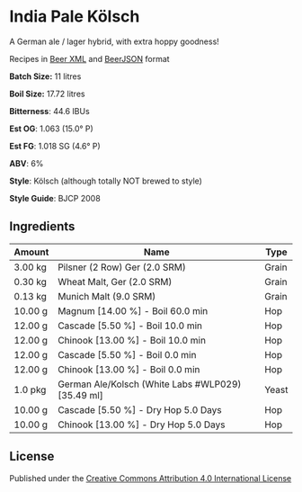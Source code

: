# India Pale Kölsch

A German ale / lager hybrid, with extra hoppy goodness!

Recipes in [Beer XML](http://www.beerxml.com/) and [BeerJSON](https://github.com/jonpacker/beerjson) format

**Batch Size:** 11 litres

**Boil Size:** 17.72 litres

**Bitterness**: 44.6 IBUs

**Est OG**: 1.063 (15.0° P)

**Est FG**: 1.018 SG (4.6° P)

**ABV**: 6%

**Style**: Kölsch (although totally NOT brewed to style)

**Style Guide**: BJCP 2008

## Ingredients

| Amount  | Name                                              | Type  |
|---------|---------------------------------------------------|-------|
| 3.00 kg |	Pilsner (2 Row) Ger (2.0 SRM)                     |	Grain |
| 0.30 kg |	Wheat Malt, Ger (2.0 SRM)                         |	Grain |
| 0.13 kg |	Munich Malt (9.0 SRM)                             |	Grain |
| 10.00 g |	Magnum [14.00 %] - Boil 60.0 min                  | Hop   |
| 12.00 g |	Cascade [5.50 %] - Boil 10.0 min                  | Hop   |
| 12.00 g |	Chinook [13.00 %] - Boil 10.0 min                 | Hop   |
| 12.00 g |	Cascade [5.50 %] - Boil 0.0 min                   |	Hop   |
| 12.00 g |	Chinook [13.00 %] - Boil 0.0 min                  |	Hop   |
| 1.0 pkg |	German Ale/Kolsch (White Labs #WLP029) [35.49 ml] |	Yeast |
| 10.00 g |	Cascade [5.50 %] - Dry Hop 5.0 Days               |	Hop   |
| 10.00 g |	Chinook [13.00 %] - Dry Hop 5.0 Days              |	Hop   |

## License

Published under the [Creative Commons Attribution 4.0 International License](http://creativecommons.org/licenses/by/4.0/)
